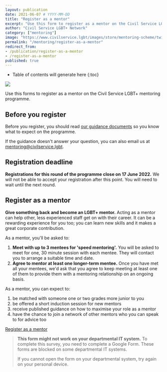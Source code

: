 ```yaml
---
layout: publication
date: 2021-06-07 # YYYY-MM-DD
title: "Register as a mentor"
excerpt: "Use this form to register as a mentor on the Civil Service LGBT+ mentoring programme."
author: "Civil Service LGBT+ Network"
category: ["mentoring"]
image: "https://www.civilservice.lgbt/images/store/mentoring-scheme/twitter-timeline--mentoring-for-lgbt-civil-servants.png"
permalink: "/mentoring/register-as-a-mentor"
redirect_from:
- /publication/register-as-a-mentor
- /register-as-a-mentor
published: true
---
```


<!-- Include the following to generate a Table of Contents -->
* Table of contents will generate here
{:toc}
<!-- Include this line to process the Markdown and format the content properly -->
<div id="markdown-content" markdown="1">
<!-- Don't remove code above -->

![](https://www.civilservice.lgbt/images/store/mentoring-scheme/twitter-timeline--become-a-mentor.png)

Use this forms to register as a mentor on the Civil Service LGBT+ mentoring programme.

## Before you register

Before you register, you should read [our guidance documents](https://www.civilservice.lgbt/publication/about-our-mentoring-programme) so you know what to expect on the programme.

If the guidance doesn't answer your question, you can also email us at [mentoring@civilservice.lgbt](mailto:mentoring@civilservice.lgbt).

## Registration deadline

**Registrations for this round of the programme close on 17 June 2022.** We will not be able to accept your registration after this point. You will need to wait until the next round.

## Register as a mentor

**Give something back and become an LGBT+ mentor.** Acting as a mentor can help other, less experienced staff get on with their career. It can be a rewarding experience for you too; you can learn new skills and it makes a great corporate contribution.

As a mentor, you'll be asked to:

1. **Meet with up to 3 mentees for 'speed mentoring'.** You will be asked to meet for one, 30 minute session with each mentee. They will contact you to arrange a suitable time and date.
2. **Agree to mentor at least one longer-term mentee.** Once you have met all your mentees, we'd ask that you agree to keep meeting at least one of them to provide them with a mentoring relationship on an ongoing basis.

As a mentor, you can expect to:

1. be matched with someone one or two grades more junior to you
2. be offered a short induction session for new mentors
3. receive published guidance on how to maximise your role as a mentor
4. have the chance to join a network of other mentors who you can speak to for advice too

<a href="https://forms.gle/fZ4eWxt19aNiYdxV9" title="Visit the mentee registration page" class="button button--action">Register as a mentor</a>

> **This form might not work on your departmental IT system.** To complete this survey, you need to complete a Google Form. These forms are blocked on some departmental IT systems.
>
> If you cannot open the form on your departmental system, try again on your personal device.


<!-- Include this line to process the Markdown and format the content properly -->
</div>
<!-- Don't remove the line of code above -->
